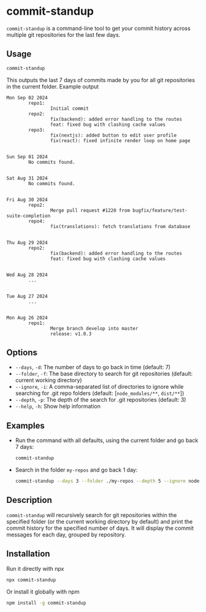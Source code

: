 # commit-standup

`commit-standup` is a command-line tool to get your commit history across multiple git repositories for the last few days.

## Usage

```sh
commit-standup
```
This outputs the last 7 days of commits made by you for all git repositories in the current folder.
Example output
```
Mon Sep 02 2024
        repo1:
                Initial commit
        repo2:
                fix(backend): added error handling to the routes
                feat: fixed bug with clashing cache values
        repo3:
                fix(nextjs): added button to edit user profile
                fix(react): fixed infinite render loop on home page


Sun Sep 01 2024
        No commits found.


Sat Aug 31 2024
        No commits found.


Fri Aug 30 2024
        repo2:
                Merge pull request #1220 from bugfix/feature/test-suite-completion
        repo4:
                fix(translations): fetch translations from database


Thu Aug 29 2024
        repo2:
                fix(backend): added error handling to the routes
                feat: fixed bug with clashing cache values


Wed Aug 28 2024
        ...


Tue Aug 27 2024
        ...


Mon Aug 26 2024
        repo1:
                Merge branch develop into master
                release: v1.0.3
```


## Options

- `--days`, `-d`: The number of days to go back in time (default: 7)
- `--folder`, `-f`: The base directory to search for git repositories (default: current working directory)
- `--ignore`, `-i`: A comma-separated list of directories to ignore while searching for .git repo folders (default: [`node_modules/**`, `dist/**`])
- `--depth`, `-p`: The depth of the search for .git repositories (default: 3)
- `--help`, `-h`: Show help information

## Examples

- Run the command with all defaults, using the current folder and go back 7 days:
  ```sh
  commit-standup
  ```

- Search in the folder `my-repos` and go back 1 day:
  ```sh
  commit-standup --days 3 --folder ./my-repos --depth 5 --ignore node_modules/** --ignore dist/**
  ```

## Description

`commit-standup` will recursively search for git repositories within the specified folder (or the current working directory by default) and print the commit history for the specified number of days. It will display the commit messages for each day, grouped by repository.

## Installation

Run it directly with npx
```sh
npx commit-standup
```

Or install it globally with npm
```sh
npm install -g commit-standup
```
